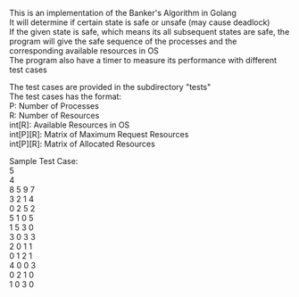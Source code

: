 This is an implementation of the Banker's Algorithm in Golang  
It will determine if certain state is safe or unsafe (may cause deadlock)  
If the given state is safe, which means its all subsequent states are safe, the program will give the safe sequence of the processes and the corresponding available resources in OS  
The program also have a timer to measure its performance with different test cases  

The test cases are provided in the subdirectory "tests"   
The test cases has the format:  
P: Number of Processes  
R: Number of Resources  
int[R]: Available Resources in OS  
int[P][R]: Matrix of Maximum Request Resources  
int[P][R]: Matrix of Allocated Resources  

Sample Test Case:  
5  
4  
8 5 9 7  
3 2 1 4  
0 2 5 2  
5 1 0 5  
1 5 3 0  
3 0 3 3  
2 0 1 1  
0 1 2 1  
4 0 0 3  
0 2 1 0  
1 0 3 0  